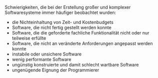 Schwierigkeiten, die bei der Erstellung großer und komplexer
Softwaresysteme immer häufiger beobachtet wurden:
- die Nichteinhaltung von Zeit- und Kostenbudgets
- Software, die nicht fertig gestellt werden konnte
- Software, die die geforderte fachliche Funktionalität nicht oder nur teilweise erfüllte
- Software, die nicht an veränderte Anforderungen angepasst werden konnte
- instabile oder unsichere Software
- wenig performante Software
- ungünstig konstruierte und damit schlecht wartbare Software
- ungenügende Eignung der Programmierer